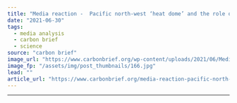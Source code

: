 ```yaml
---
title: "Media reaction -  Pacific north-west ‘heat dome’ and the role of climate change"
date: "2021-06-30"
tags: 
  - media analysis
  - carbon brief
  - science
source: "carbon brief"
image_url: "https://www.carbonbrief.org/wp-content/uploads/2021/06/Media-reaction-Pacific-north-west-heat-dome-and-the-role-of-climate-change-583x372.jpg"
image_fp: "/assets/img/post_thumbnails/166.jpg"
lead: ""
article_url: "https://www.carbonbrief.org/media-reaction-pacific-north-west-heat-dome-and-the-role-of-climate-change"
---
```


---
